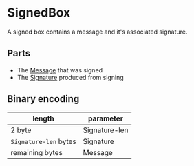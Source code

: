 # SignedBox

A signed box contains a message and it's associated signature.

## Parts

- The [Message](../message.md) that was signed
- The [Signature](../signature.md) produced from signing

## Binary encoding

| length                | parameter     |
| --------------------- | ------------- |
| 2 byte                | Signature-len |
| `Signature-len` bytes | Signature     |
| remaining bytes       | Message       |
